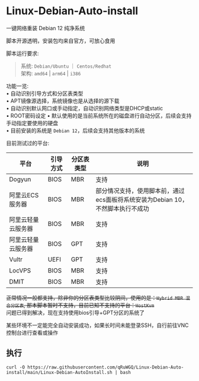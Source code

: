 # Linux-Debian-Auto-install  

一键网络重装 Debian 12 纯净系统  

脚本开源透明，安装包均来自官方，可放心食用

脚本运行要求:
> 系统: `Debian/Ubuntu` ｜ `Centos/Redhat`  
> 架构: `amd64` | `arm64` | `i386`

功能一览:  
• 自动识别引导方式和分区表类型  
• APT镜像源选择，系统镜像也是从选择的源下载  
• 自动识别默认网口或手动指定，自动识别网络类型是DHCP或static  
• ROOT密码设定
• 默认使用的是当前系统所在的磁盘进行自动分区，后续会支持手动指定要使用的硬盘  
• 目前安装的系统是 `Debian 12`，后续会支持其他版本的系统

目前测试过的平台:  

| 平台        | 引导方式 | 分区表类型 | 说明                                            |
|-----------|------|-------|-----------------------------------------------|
| Dogyun    | BIOS | MBR   | 支持                                            |
| 阿里云ECS服务器 | BIOS | MBR   | 部分情况支持，使用脚本前，通过ecs面板将系统安装为Debian 10，不然脚本执行不成功 |
| 阿里云轻量云服务器 | BIOS | MBR   | 支持                                            |
| 阿里云轻量云服务器 | BIOS | GPT   | 支持                                            |
| Vultr     | UEFI | GPT   | 支持                                            |
| LocVPS    | BIOS | MBR   | 支持                                            |
| DMIT      | BIOS | MBR   | 支持                                            |

~~正常情况一般都支持，除非你的分区表类型比较阴间，使用的是：`Hybrid MBR 混合分区表`, 那本脚本暂时不支持，目前已知不支持的平台：`HostKvm`~~  
问题已得到解决，现在支持使用bios引导+GPT分区的系统了  

某些环境不一定能完全自动安装成功，如果长时间未能登录SSH，自行前往VNC控制台进行查看或操作  

## 执行

```shell
curl -O https://raw.githubusercontent.com/qRuWGQ/Linux-Debian-Auto-install/main/Linux-Debian-AutoInstall.sh | bash
```
